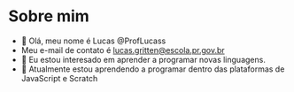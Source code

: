 # Sobre mim

- 👋 Olá, meu nome é Lucas @ProfLucass
- Meu e-mail de contato é lucas.gritten@escola.pr.gov.br
- 👀 Eu estou interesado em aprender a programar novas linguagens.
- 🌱 Atualmente estou aprendendo a programar dentro das plataformas de JavaScript e Scratch
